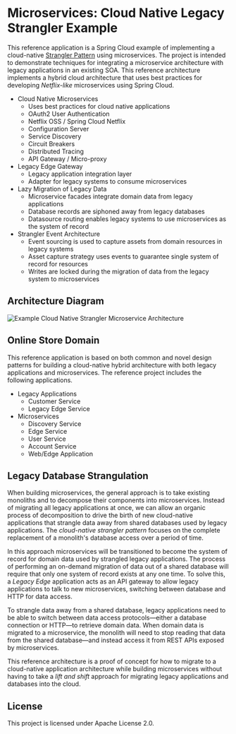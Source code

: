 # Microservices: Cloud Native Legacy Strangler Example

This reference application is a Spring Cloud example of implementing a cloud-native [Strangler Pattern](http://www.martinfowler.com/bliki/StranglerApplication.html) using microservices. The project is intended to demonstrate techniques for integrating a microservice architecture with legacy applications in an existing SOA. This reference architecture implements a hybrid cloud architecture that uses best practices for developing _Netflix-like_ microservices using Spring Cloud.

* Cloud Native Microservices
  * Uses best practices for cloud native applications
  * OAuth2 User Authentication
  * Netflix OSS / Spring Cloud Netflix
  * Configuration Server
  * Service Discovery
  * Circuit Breakers
  * Distributed Tracing
  * API Gateway / Micro-proxy
* Legacy Edge Gateway
  * Legacy application integration layer
  * Adapter for legacy systems to consume microservices
* Lazy Migration of Legacy Data
  * Microservice facades integrate domain data from legacy applications
  * Database records are siphoned away from legacy databases
  * Datasource routing enables legacy systems to use microservices as the system of record
* Strangler Event Architecture
  * Event sourcing is used to capture assets from domain resources in legacy systems
  * Asset capture strategy uses events to guarantee single system of record for resources
  * Writes are locked during the migration of data from the legacy system to microservices

## Architecture Diagram

![Example Cloud Native Strangler Microservice Architecture](http://i.imgur.com/4xgMaM7.jpg)

## Online Store Domain

This reference application is based on both common and novel design patterns for building a cloud-native hybrid architecture with both legacy applications and microservices. The reference project includes the following applications.

* Legacy Applications
  * Customer Service
  * Legacy Edge Service
* Microservices
  * Discovery Service
  * Edge Service
  * User Service
  * Account Service
  * Web/Edge Application

## Legacy Database Strangulation

When building microservices, the general approach is to take existing monoliths and to decompose their components into microservices. Instead of migrating all legacy applications at once, we can allow an organic process of decomposition to drive the birth of new cloud-native applications that strangle data away from shared databases used by legacy applications. The _cloud-native strangler pattern_ focuses on the complete replacement of a monolith's database access over a period of time.

In this approach microservices will be transitioned to become the system of record for domain data used by strangled legacy applications. The process of performing an on-demand migration of data out of a shared database will require that only one system of record exists at any one time. To solve this, a _Legacy Edge_ application acts as an API gateway to allow legacy applications to talk to new microservices, switching between database and HTTP for data access.

To strangle data away from a shared database, legacy applications need to be able to switch between data access protocols—either a database connection or HTTP—to retrieve domain data. When domain data is migrated to a microservice, the monolith will need to stop reading that data from the shared database—and instead access it from REST APIs exposed by microservices. 

This reference architecture is a proof of concept for how to migrate to a cloud-native application architecture while building microservices without having to take a _lift and shift_ approach for migrating legacy applications and databases into the cloud. 

## License

This project is licensed under Apache License 2.0.
